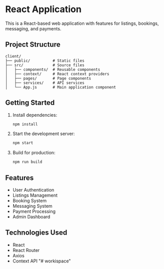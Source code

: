 # React Application

This is a React-based web application with features for listings, bookings, messaging, and payments.

## Project Structure

```
client/
├── public/          # Static files
├── src/             # Source files
│   ├── components/  # Reusable components
│   ├── context/     # React context providers
│   ├── pages/       # Page components
│   ├── services/    # API services
│   └── App.js       # Main application component
```

## Getting Started

1. Install dependencies:
   ```bash
   npm install
   ```

2. Start the development server:
   ```bash
   npm start
   ```

3. Build for production:
   ```bash
   npm run build
   ```

## Features

- User Authentication
- Listings Management
- Booking System
- Messaging System
- Payment Processing
- Admin Dashboard

## Technologies Used

- React
- React Router
- Axios
- Context API "# workispace" 
